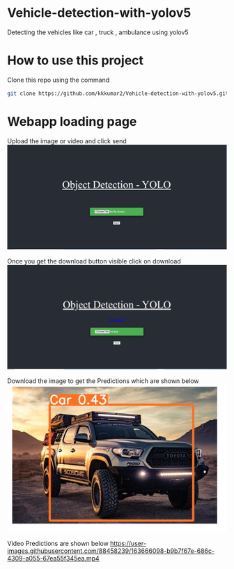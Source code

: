 # Vehicle-detection-with-yolov5
Detecting the vehicles like car , truck , ambulance using yolov5


# How to use this project

Clone this repo using the command 
```bash
git clone https://github.com/kkkumar2/Vehicle-detection-with-yolov5.git
```

# Webapp loading page

Upload the image or video and click send
![My webapp](readme_images/webapp.PNG)

Once you get the download button visible click on download
![ex2](readme_images/output.PNG)

Download the image to get the Predictions which are shown below 
![ex3](readme_images/pred1.PNG)

Video Predictions are shown below 
https://user-images.githubusercontent.com/88458239/163666098-b9b7f67e-686c-4309-a055-67ea55f345ea.mp4